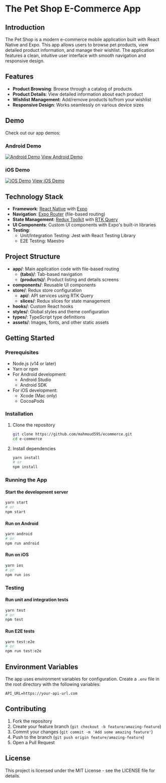 # The Pet Shop E-Commerce App

## Introduction

The Pet Shop is a modern e-commerce mobile application built with React Native and Expo. This app allows users to browse pet products, view detailed product information, and manage their wishlist. The application features a clean, intuitive user interface with smooth navigation and responsive design.

## Features

- **Product Browsing**: Browse through a catalog of products
- **Product Details**: View detailed information about each product
- **Wishlist Management**: Add/remove products to/from your wishlist
- **Responsive Design**: Works seamlessly on various device sizes

## Demo

Check out our app demos:

### Android Demo

[![Android Demo](https://i.imgur.com/vKb2F1B.png)](https://streamable.com/0bi9u0)
[View Android Demo](https://streamable.com/0bi9u0)

### iOS Demo

[![iOS Demo](https://i.imgur.com/vKb2F1B.png)](https://streamable.com/8b795p)
[View iOS Demo](https://streamable.com/8b795p)

## Technology Stack

- **Framework**: [React Native](https://reactnative.dev/) with [Expo](https://expo.dev/)
- **Navigation**: [Expo Router](https://docs.expo.dev/router/introduction/) (file-based routing)
- **State Management**: [Redux Toolkit](https://redux-toolkit.js.org/) with [RTK Query](https://redux-toolkit.js.org/rtk-query/overview)
- **UI Components**: Custom UI components with Expo's built-in libraries
- **Testing**:
  - Unit/Integration Testing: Jest with React Testing Library
  - E2E Testing: Maestro

## Project Structure

- **app/**: Main application code with file-based routing
  - **(tabs)/**: Tab-based navigation
  - **(products)/**: Product listing and details screens
- **components/**: Reusable UI components
- **store/**: Redux store configuration
  - **api/**: API services using RTK Query
  - **slices/**: Redux slices for state management
- **hooks/**: Custom React hooks
- **styles/**: Global styles and theme configuration
- **types/**: TypeScript type definitions
- **assets/**: Images, fonts, and other static assets

## Getting Started

### Prerequisites

- Node.js (v14 or later)
- Yarn or npm
- For Android development:
  - Android Studio
  - Android SDK
- For iOS development:
  - Xcode (Mac only)
  - CocoaPods

### Installation

1. Clone the repository

   ```bash
   git clone https://github.com/mahmoud595/ecommerce.git
   cd e-commerce
   ```

2. Install dependencies
   ```bash
   yarn install
   # or
   npm install
   ```

### Running the App

#### Start the development server

```bash
yarn start
# or
npm start
```

#### Run on Android

```bash
yarn android
# or
npm run android
```

#### Run on iOS

```bash
yarn ios
# or
npm run ios
```

### Testing

#### Run unit and integration tests

```bash
yarn test
# or
npm test
```

#### Run E2E tests

```bash
yarn test:e2e
# or
npm run test:e2e
```

## Environment Variables

The app uses environment variables for configuration. Create a `.env` file in the root directory with the following variables:

```
API_URL=https://your-api-url.com
```

## Contributing

1. Fork the repository
2. Create your feature branch (`git checkout -b feature/amazing-feature`)
3. Commit your changes (`git commit -m 'Add some amazing feature'`)
4. Push to the branch (`git push origin feature/amazing-feature`)
5. Open a Pull Request

## License

This project is licensed under the MIT License - see the LICENSE file for details.
